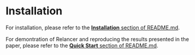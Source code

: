 # Installation

For installation, please refer to the [**Installation** section of README.md](https://github.com/Chenguang-Zhu/relancer-ase21-artifact#installation).

For demontration of Relancer and reproducing the results presented in the paper, please refer to the [**Quick Start** section of README.md](https://github.com/Chenguang-Zhu/relancer-ase21-artifact#quick-start).
